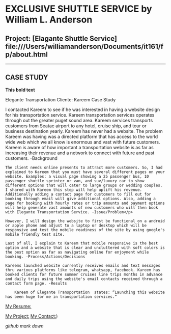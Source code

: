 #  EXCLUSIVE SHUTTLE SERVICE by William L. Anderson
##  Project: [Elagante Shuttle Service] file:///Users/williamanderson/Documents/it161/fp/about.html 

---


## **CASE STUDY**
**This bold text**

Elegante Transportation
Cliente: Kareem
Case Study



<p>I contacted Kareem to see if he was interested in having a website design for his transportation service. Kareem transportation services operates through out the greater puget sound area. Kareem services transports customers from Seatac airport to any hotel, cruise ship, and tour or business destination yearly. Kareem has never had a website. The problem Kareem was having was a directed platform that has access to the world wide web which we all know is enormous and vast with future customers. Kareem is aware of how important a transportation website is as far as increasing their revenue and a network to connect with future and past customers. -Background

	The client needs online presents to attract more customers. So, I had explained to Kareem that you must have several different pages on your website. Examples: a visual page showing a 25 passenger bus, 10 passenger shuttle sprinter or van, and suv/luxury car to show different options that will cater to large groups or wedding couples. I shared with Kareem this step will help uplift his revenue. Additionally adding a contact page for customers to fill out for booking through email will give additional options. Also, adding a page for booking with hourly rates or trip amounts and payment options will help generate vast amounts of new customers who will then book with Elegante Transportation Service. -Issue/Problem</p>

	However, I will design the website to first be functional on a android or apple phone and adjust to a laptop or desktop which will be responsive and test the mobile readiness of the site by using google's mobile friendly test site. 
	
	Last of all, I explain to Kareem that mobile responsive is the best option and a website that is clear and uncluttered with soft colors is the best option as far as navigating online for enjoyment while booking. -Process/Actions/Decisions

	Kareems launched website currently receives emails and text messages thru various platforms like telegram, whatsapp, facebook. Kareem has booked clients for future summer cruises line trips months in advance and daily trips using the website's email contacts received through a contact form page. -Results

		Kareem of Elegante Transportation  states: “Launching this website has been huge for me in transportation services.” 
		

[My Resume:](https://docs.google.com/document/d/1VVQrVZgp02QY-wLVvDnM3seiJYlaYusgdCQdobzXM5Y/edit?usp=sharing)

[My Project:](http://web-students.net/site3/it161/fp/index.html)
[My Contact:](http://web-students.net/site3/it161/fp/index.html))



*github mark down*
